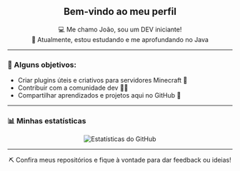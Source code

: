 <h2 align="center">Bem-vindo ao meu perfil</h2>

<p align="center">
  💻 Me chamo João, sou um DEV iniciante!<br>
  🧠 Atualmente, estou estudando e me aprofundando no Java<br>
</p>

---

### 📌 Alguns objetivos:
- Criar plugins úteis e criativos para servidores Minecraft 🧱  
- Contribuir com a comunidade dev 👨‍💻  
- Compartilhar aprendizados e projetos aqui no GitHub 🌱

---

### 📊 Minhas estatísticas

<p align="center">
  <img src="https://github-readme-stats.vercel.app/api?username=travisfps&show_icons=true&theme=dark" alt="Estatísticas do GitHub" />
  <br>

---

<p align="center">
  ⛏️ Confira meus repositórios e fique à vontade para dar feedback ou ideias!
</p>
